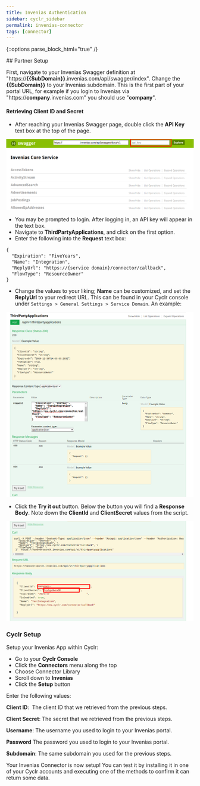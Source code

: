 ```yaml
---
title: Invenias Authentication
sidebar: cyclr_sidebar
permalink: invenias-connector
tags: [connector]
---
```

{::options parse_block_html="true" /}
<section class="card py-5 my-5">
## Partner Setup

First, navigate to your Invenias Swagger definition at "https://**{{SubDomain}}**.invenias.com/api/swagger/index". Change the **{{SubDomain}}** to your Invenias subdomain. This is the first part of your portal URL, for example if you login to Invenias via "https://**company**.invenias.com" you should use "**company**".

#### Retrieving Client ID and Secret

*   After reaching your Invenias Swagger page, double click the **API Key** text box at the top of the page.

![](./images/invenias-api-key.png)
*   You may be prompted to login. After logging in, an API key will appear in the text box.
*   Navigate to **ThirdPartyApplications**, and click on the first option.
*   Enter the following into the **Request** text box:
```
{
  "Expiration": "FiveYears",
  "Name": "Integration",
  "ReplyUrl": "https://{service domain}/connector/callback",
  "FlowType": "ResourceOwner"
}
```
*   Change the values to your liking; **Name** can be customized, and set the **ReplyUrl** to your redirect URL. This can be found in your Cyclr console under `Settings > General Settings > Service Domain`. An example:

![](./images/invenias-example-request.png)
*   Click the **Try it out** button. Below the button you will find a **Response Body**. Note down the **ClientId** and **ClientSecret** values from the script.

![](./images/invenias-response.png)

### Cyclr Setup

Setup your Invenias App within Cyclr:

*   Go to your **Cyclr Console**
*   Click the **Connectors** menu along the top
*   Choose Connector Library
*   Scroll down to **Invenias**
*   Click the **Setup** button

Enter the following values:

**Client ID**:  The client ID that we retrieved from the previous steps.

**Client Secret**:  The secret that we retrieved from the previous steps.

**Username**: The username you used to login to your Invenias portal.

**Password** The password you used to login to your Invenias portal.

**Subdomain**: The same subdomain you used for the previous steps.


Your Invenias Connector is now setup! You can test it by installing it in one of your Cyclr accounts and executing one of the methods to confirm it can return some data.

</section>
